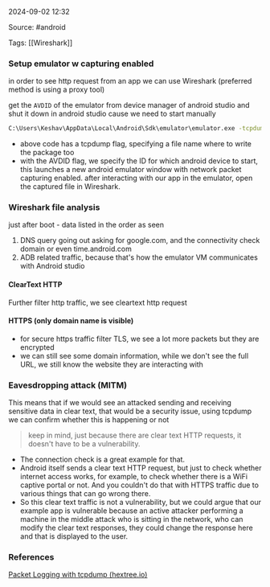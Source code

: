 
2024-09-02 12:32

Source: #android 

Tags: [[Wireshark]]
### Setup emulator w capturing enabled

in order to see http request from an app we can use Wireshark (preferred method is using a proxy tool)

get the `AVDID` of the emulator from device manager of android studio and shut it down in android studio cause we need to start manually 

```bash
C:\Users\Keshav\AppData\Local\Android\Sdk\emulator\emulator.exe -tcpdump emulator.cap -avd Medium_Phone_API_35
```
- above code has a tcpdump flag, specifying a file name where to write the package too
- with the AVDID flag, we specify the ID for which android device to start, this launches a new android emulator window with network packet capturing enabled. 
after interacting with our app in the emulator, open the captured file in Wireshark.
### Wireshark file analysis

just after boot - data listed in the order as seen 
1. DNS query going out asking for google.com, and the connectivity check domain or even time.android.com
2. ADB related traffic, because that's how the emulator VM communicates with Android studio 
#### ClearText HTTP
Further filter http traffic, we see cleartext http request 
#### HTTPS (only domain name is visible)
- for secure https traffic filter TLS, we see a lot more packets but they are encrypted 
- we can still see some domain information, while we don't see the full URL, we still know the website they are interacting with 
### Eavesdropping attack (MITM)

This means that if we would see an attacked sending and receiving sensitive data in clear text, that would be a security issue, using tcpdump we can confirm whether this is happening or not

> keep in mind, just because there are clear text HTTP requests, it doesn't have to be a vulnerability.

- The connection check is a great example for that. 
- Android itself sends a clear text HTTP request, but just to check whether internet access works, for example, to check whether there is a WiFi captive portal or not. And you couldn't do that with HTTPS traffic due to various things that can go wrong there. 
- So this clear text traffic is not a vulnerability, but we could argue that our example app is vulnerable because an active attacker performing a machine in the middle attack who is sitting in the network, who can modify the clear text responses, they could change the response here and that is displayed to the user. 

### References
[Packet Logging with tcpdump (hextree.io)](https://app.hextree.io/courses/network-interception/android-networking-basics/packet-logging-with-tcpdump)